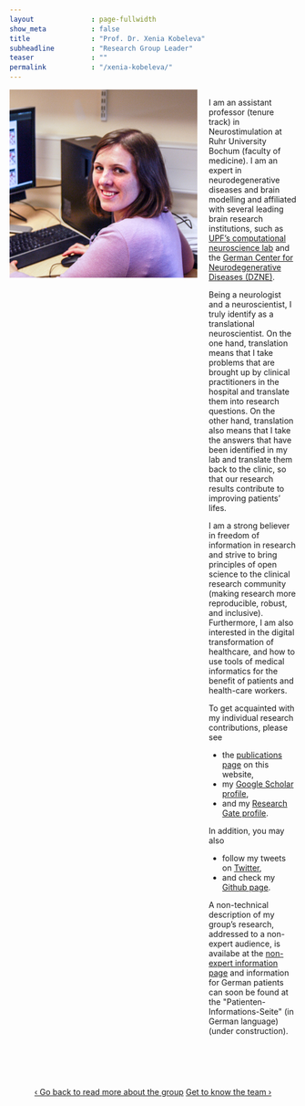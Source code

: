 ```yaml
---
layout              : page-fullwidth
show_meta           : false
title               : "Prof. Dr. Xenia Kobeleva"
subheadline         : "Research Group Leader"
teaser              : ""
permalink           : "/xenia-kobeleva/"
---
```

<style>
@media (min-width: 500px) {
    .media {
        display: grid;
        grid-template-columns: fit-content(330px) 1fr;
        grid-template-rows:1fr auto;
        grid-template-areas:
            "image content";
        grid-gap: 20px;
        margin-bottom: 4em;
    }
	
    .img {
        grid-area: image;
    }

    .content {
        grid-area: content;
    }

    .footer {
        grid-area: footer;
    }
}
</style>


<div class="media">
	<div class="img">
		<img src="/images/profile_xeniakobeleva.jpg">
	</div>
	<div class="content">
    <p>I am an assistant professor (tenure track) in Neurostimulation at Ruhr University Bochum (faculty of medicine). I am an expert in neurodegenerative diseases and brain modelling and affiliated with several leading brain research institutions, such as <a href="https://www.upf.edu/web/cns">UPF’s computational neuroscience lab</a> and the <a href="https://www.dzne.de/en/">German Center for Neurodegenerative Diseases (DZNE)</a>.</p>
    <p>Being a neurologist and a neuroscientist, I truly identify as a translational neuroscientist. On the one hand, translation means that I take problems that are brought up by clinical practitioners in the hospital and translate them into research questions. On the other hand, translation also means that I take the answers that have been identified in my lab and translate them back to the clinic, so that our research results contribute to improving patients’ lifes.</p>
    <p>I am a strong believer in freedom of information in research and strive to bring principles of open science to the clinical research community (making research more reproducible, robust, and inclusive). Furthermore, I am also interested in the digital transformation of healthcare, and how to use tools of medical informatics for the benefit of patients and health-care workers.</p>
    <ul></ul>
    To get acquainted with my individual research contributions, please see 
	    <ul>
		    <li>the <a href="/publications/">publications page</a> on this website,</li>
		    <li>my <a href="https://scholar.google.com/citations?user=tlMCbgwAAAAJ">Google Scholar profile</a>,</li>
		    <li>and my <a href="https://www.researchgate.net/profile/Xenia-Kobeleva">Research Gate profile</a>.</li>
	    </ul>
    In addition, you may also
	     <ul>
		    <li>follow my tweets on <a href="https://twitter.com/dr_xenia">Twitter</a>,</li>
		    <li>and check my <a href="https://github.com/dr-xenia">Github page</a>.</li>
	    </ul>
    <p>A non-technical description of my group’s research, addressed to a non-expert audience, is availabe at the <a href="/non-expert-info/">non-expert information page</a> and information for German patients can soon be found at the "Patienten-Informations-Seite" (in German language) (under construction).</p>
	</div>
</div>

<div style="text-align: center;">
<a class="radius button small" href="{{ site.url }}{{ site.baseurl }}/about/">‹ Go back to read more about the group</a>
<a class="radius button small" href="{{ site.url }}{{ site.baseurl }}/team/">Get to know the team ›</a>
</div>

<br><br>
